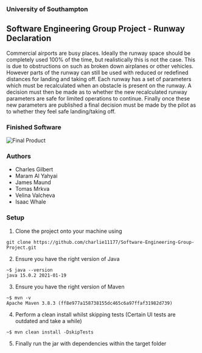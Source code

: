 ### University of Southampton
## Software Engineering Group Project - Runway Declaration

Commercial airports are busy places. Ideally the runway space should be completely used 100% of the time, but realistically this is not the case. This is due to 
obstructions on such as broken down airplanes or other vehicles. However parts of the runway can still be used with reduced or redefined distances for landing and
taking off. Each runway has a set of parameters which must be recalculated when an obstacle is present on the runway. A decision must then be made as to whether 
the new recalculated runway parameters are safe for limited operations to continue. Finally once these new parameters are published a final decision must be made 
by the pilot as to whether they feel safe landing/taking off.

### Finished Software
![Final Product](https://i.imgur.com/vmPmQck.png?raw=true)

### Authors
- Charles Gilbert
- Maram Al Yahyai
- James Maund
- Tomas Mrkva
- Velina Valcheva
- Isaac Whale

### Setup
1. Clone the project onto your machine using
```
git clone https://github.com/charlie11177/Software-Engineering-Group-Project.git
```
2. Ensure you have the right version of Java
```
~$ java --version
java 15.0.2 2021-01-19
```
3. Ensure you have the right version of Maven
```
~$ mvn -v
Apache Maven 3.8.3 (ff8e977a158738155dc465c6a97ffaf31982d739)
```
4. Perform a clean install whilst skipping tests (Certain UI tests are outdated and take a while)
```
~$ mvn clean install -DskipTests
```
5. Finally run the jar with dependencies within the target folder

